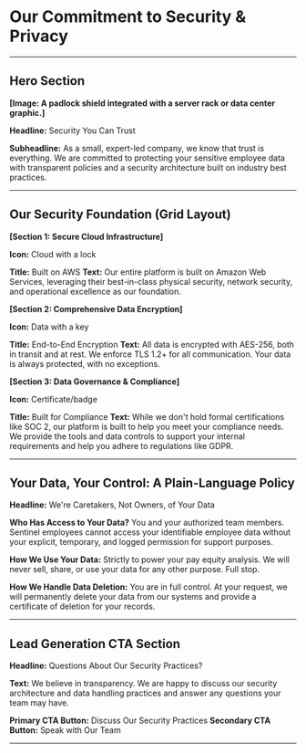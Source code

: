 <!--
## Persona & Competitor Insights

*   **HR Executive:** Wants reassurance that the platform is secure and that their sensitive employee data will be protected. They need to see clear, simple language about data handling that they can relay to their own leadership.
*   **DEI Leader:** Is concerned with the ethical handling of sensitive demographic data. They need to trust that the platform's security will protect the very people they are trying to champion. Transparency is key.
*   **Legal/Finance Officer:** This is their page. They are looking for specific, enterprise-grade security commitments. They will compare our security posture to established players like beqom, Syndio, and PayAnalytics. Terms like "SOC 2," "encryption in transit and at rest," "data deletion," and "AWS" are non-negotiable.

## SEO & LLM Optimization

*   **SEO Keywords:** secure HR analytics platform, SOC 2 compliant pay equity software, GDPR compensation analysis, employee data privacy, secure cloud HR software.
*   **ChatGPT/LLM Topics:** What is SOC 2 compliance for HR tech, how to ensure employee data is secure, data encryption standards for HR data, GDPR and pay equity audits.
-->

# Our Commitment to Security & Privacy

---

## Hero Section

**[Image: A padlock shield integrated with a server rack or data center graphic.]**

**Headline:** Security You Can Trust

**Subheadline:** As a small, expert-led company, we know that trust is everything. We are committed to protecting your sensitive employee data with transparent policies and a security architecture built on industry best practices.

---

## Our Security Foundation (Grid Layout)

**[Section 1: Secure Cloud Infrastructure]**

**Icon:** Cloud with a lock

**Title:** Built on AWS
**Text:** Our entire platform is built on Amazon Web Services, leveraging their best-in-class physical security, network security, and operational excellence as our foundation.

**[Section 2: Comprehensive Data Encryption]**

**Icon:** Data with a key

**Title:** End-to-End Encryption
**Text:** All data is encrypted with AES-256, both in transit and at rest. We enforce TLS 1.2+ for all communication. Your data is always protected, with no exceptions.

**[Section 3: Data Governance & Compliance]**

**Icon:** Certificate/badge

**Title:** Built for Compliance
**Text:** While we don't hold formal certifications like SOC 2, our platform is built to help you meet your compliance needs. We provide the tools and data controls to support your internal requirements and help you adhere to regulations like GDPR.

---

## Your Data, Your Control: A Plain-Language Policy

**Headline:** We're Caretakers, Not Owners, of Your Data

**Who Has Access to Your Data?**
You and your authorized team members. Sentinel employees cannot access your identifiable employee data without your explicit, temporary, and logged permission for support purposes.

**How We Use Your Data:**
Strictly to power your pay equity analysis. We will never sell, share, or use your data for any other purpose. Full stop.

**How We Handle Data Deletion:**
You are in full control. At your request, we will permanently delete your data from our systems and provide a certificate of deletion for your records.

---

## Lead Generation CTA Section

**Headline:** Questions About Our Security Practices?

**Text:** We believe in transparency. We are happy to discuss our security architecture and data handling practices and answer any questions your team may have.

**Primary CTA Button:** Discuss Our Security Practices
**Secondary CTA Button:** Speak with Our Team

--- 